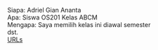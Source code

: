 Siapa: Adriel Gian Ananta  
Apa: Siswa OS201 Kelas ABCM  
Mengapa: Saya memilih kelas ini diawal semester  
dst.  
[URLs](URLs/)  
